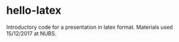 # hello-latex

Introductory code for a presentation in latex format. Materials used 15/12/2017 at NUBS.


